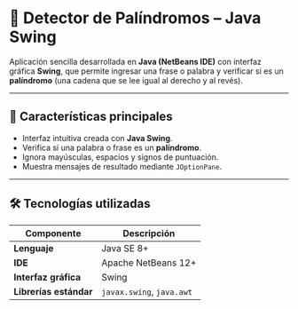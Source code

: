 # 🔁 Detector de Palíndromos – Java Swing

Aplicación sencilla desarrollada en **Java (NetBeans IDE)** con interfaz gráfica **Swing**, que permite ingresar una frase o palabra y verificar si es un **palíndromo** (una cadena que se lee igual al derecho y al revés).

---

## 🚀 Características principales

- Interfaz intuitiva creada con **Java Swing**.  
- Verifica si una palabra o frase es un **palíndromo**.  
- Ignora mayúsculas, espacios y signos de puntuación.  
- Muestra mensajes de resultado mediante `JOptionPane`.  

---

## 🛠️ Tecnologías utilizadas

| Componente | Descripción |
|-------------|-------------|
| **Lenguaje** | Java SE 8+ |
| **IDE** | Apache NetBeans 12+ |
| **Interfaz gráfica** | Swing |
| **Librerías estándar** | `javax.swing`, `java.awt` |

